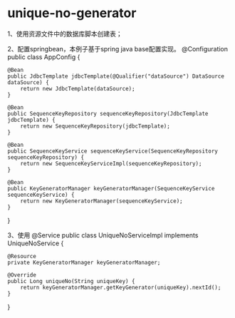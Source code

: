 # unique-no-generator
1、使用资源文件中的数据库脚本创建表；

2、配置springbean，本例子基于spring java base配置实现。
@Configuration
public class AppConfig {

    @Bean
    public JdbcTemplate jdbcTemplate(@Qualifier("dataSource") DataSource dataSource) {
        return new JdbcTemplate(dataSource);
    }

    @Bean
    public SequenceKeyRepository sequenceKeyRepository(JdbcTemplate jdbcTemplate) {
        return new SequenceKeyRepository(jdbcTemplate);
    }

    @Bean
    public SequenceKeyService sequenceKeyService(SequenceKeyRepository sequenceKeyRepository) {
        return new SequenceKeyServiceImpl(sequenceKeyRepository);
    }

    @Bean
    public KeyGeneratorManager keyGeneratorManager(SequenceKeyService sequenceKeyService) {
        return new KeyGeneratorManager(sequenceKeyService);
    }
}

3、使用
@Service
public class UniqueNoServiceImpl implements UniqueNoService {

    @Resource
    private KeyGeneratorManager keyGeneratorManager;

    @Override
    public Long uniqueNo(String uniqueKey) {
        return keyGeneratorManager.getKeyGenerator(uniqueKey).nextId();
    }
}
